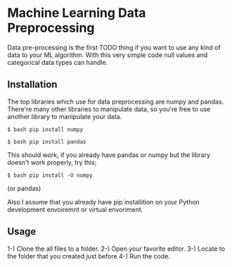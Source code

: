 # Machine Learning Data Preprocessing

Data pre-processing is the first TODO thing if you want to use any kind of data to your ML algorithm. With this very simple code null values and categorical data types can handle.

## Installation

The top libraries which use for data preprocessing are numpy and pandas. There're many other libraries to manipulate data, so you're free to use another library to manipulate your data.

```
$ bash pip install numpy
```

```
$ bash pip install pandas
```

This should work, if you already have pandas or numpy but the library doesn't work properly, try this;

```
$ bash pip install -U numpy
```
(or pandas)

Also I assume that you already have pip installition on your Python development envoiremnt or virtual envoriment. 

## Usage
1-) Clone the all files to a folder.
2-) Open your favorite editor.
3-) Locate to the folder that you created just before
4-) Run the code.
